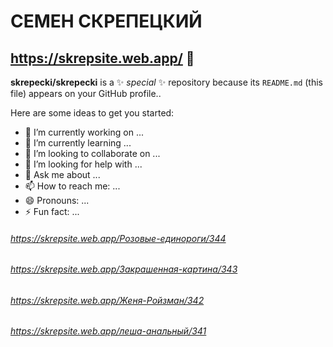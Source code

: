 # СЕМЕН СКРЕПЕЦКИЙ

## https://skrepsite.web.app/ 👋

**skrepecki/skrepecki** is a ✨ _special_ ✨ repository because its `README.md` (this file) appears on your GitHub profile..

Here are some ideas to get you started:

- 🔭 I’m currently working on ...
- 🌱 I’m currently learning ...
- 👯 I’m looking to collaborate on ...
- 🤔 I’m looking for help with ...
- 💬 Ask me about ...
- 📫 How to reach me: ...
- 😄 Pronouns: ...
- ⚡ Fun fact: ...
###### https://skrepsite.web.app/Розовые-единороги/344
###### https://skrepsite.web.app/Закрашенная-картина/343
###### https://skrepsite.web.app/Женя-Ройзман/342
###### https://skrepsite.web.app/леша-анальный/341

